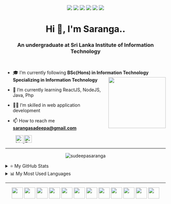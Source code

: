 <p align="center">
<a target="blank"> <img src="https://img.shields.io/badge/welcome-👋_all-green.svg"/> </a>
<a target="blank"> <img src="https://img.shields.io/badge/dedicate-🎯_goals-blue.svg"/> </a>
<a target="blank"> <img src="https://img.shields.io/badge/learn-💻_coding-F1C40F.svg"/> </a>
<a target="blank"> <img src="https://img.shields.io/badge/develop-🚀_fullstack-cc6888.svg"/> </a>
<a target="blank"> <img src="https://img.shields.io/badge/interest-👻_frontend-brown.svg"/> </a>
<a target="blank"> <img src="https://img.shields.io/badge/love-_dreams-BB8FCE.svg"/> </a>
<!-- <a target="blank"> <img src="https://komarev.com/ghpvc/?username=sudeepasaranga&color=green"/> </a> -->
<!-- ![Awesome](https://komarev.com/ghpvc/?username=sudeepasaranga&color=green)-->
</p>

<h1 align="center"> Hi 👋, I'm Saranga.. </h1>
<h3 align="center"> An undergraduate at Sri Lanka Institute of Information Technology </h3>

<br>

- 🎓 I’m currently following **BSc(Hons) in Information Technology Specializing in Information Technology**
&nbsp;
<a href="#"><img src="https://octodex.github.com/images/hula_loop_octodex03.gif"  width="180" height="160" align="right"/> </a> &nbsp;

- 🌱 I’m currently learning ReactJS, NodeJS, Java, Php
- 👩‍💻 I’m skilled in web application development
- 📫 How to reach me **sarangasadeepa@gmail.com**
<!--
- 🔭 I’m currently working on ...
- 🌱 I’m currently learning ReactJS, NodeJS, Java
- 👯 I’m looking to collaborate on ...
- 🤔 I’m looking for help with ...
- 💬 Ask me about ...
- 📫 How to reach me: ...
- 😄 Pronouns: ...
- ⚡ Fun fact: ...



<img src="https://media2.giphy.com/media/ahVlmHJzTMxygUxUou/giphy.gif?
cid=ecf05e478cbjsxnx0toc64ns0td09gos8r7nlo81zd16botl&rid=giphy.gif&ct=s"  width="30" height="30" >
-->

<p align="left">
  &nbsp;&nbsp;&nbsp;&nbsp;&nbsp;&nbsp;&nbsp;
<a href="https://www.linkedin.com/in/sudeepasaranga/">
  <img  alt="LinkedIn" width="24px" src="https://cdn.jsdelivr.net/npm/simple-icons@v3/icons/linkedin.svg" />
</a> 
  <a href="https://twitter.com/Sudeepa_Saranga">
  <img  alt="Twitter" width="24px" src="https://cdn.jsdelivr.net/npm/simple-icons@3.13.0/icons/twitter.svg" />
</a>

<!-- 
  &nbsp;&nbsp;
<a href="https://www.facebook.com/priyankara.facebook">
  <img  alt="Facebook" width="24px" src="https://cdn.jsdelivr.net/npm/simple-icons@3.13.0/icons/facebook.svg" />
</a>
  &nbsp;&nbsp;
<a href="#">
  <img  alt="Instagram" width="24px" src="https://cdn.jsdelivr.net/npm/simple-icons@3.13.0/icons/instagram.svg" />
</a>
  &nbsp;&nbsp;
 <!--
  &nbsp;&nbsp;
<a href="#">
  <img  alt="hackerrank" width="24px" src="https://cdn.jsdelivr.net/npm/simple-icons@3.13.0/icons/hackerrank.svg" />
</a> -->
 
<!--
 &nbsp;&nbsp;&nbsp;&nbsp;
<a href="#">
  <img  height="35px" src="" />
</a>
-->
</p>

<hr>
 

<p align="center"> <img src="https://github-profile-trophy.vercel.app/?username=sudeepasaranga&no-frame=false&no-bg=true&margin-w=15&margin-h=15&column=7" alt="sudeepasaranga" /> </p>

<details>
<summary>⭐ My GitHub Stats</summary>
<p align="left"> <img src="https://github-readme-stats.vercel.app/api?username=sudeepasaranga&show_icons=true&theme=light" />
</details>
<details>
<summary>📊 My Most Used Languages</summary>
<p align="left"> <img src="https://github-readme-stats.vercel.app/api/top-langs/?username=sudeepasaranga&layout=compact&theme=light" />
</details>

<hr>
<p align="center">
<code><img height="35" src="https://user-images.githubusercontent.com/88779731/151743758-60751ac3-6a6d-443d-a7de-72f17754a7c1.png"></code> <!-- react     -->
<code><img height="35" src="https://user-images.githubusercontent.com/88779731/151714624-1c372407-93d9-4d47-98da-f53fd2c9524e.png"></code> <!-- node      -->
<code><img height="35" src="https://user-images.githubusercontent.com/88779731/151714284-9de0e45e-ed7d-48bd-a9a2-28505eb805f2.png"></code> <!-- html      -->
<code><img height="35" src="https://user-images.githubusercontent.com/88779731/151714644-28238a7f-e603-4803-81d0-5b6f1117238e.jpg"></code> <!-- java      -->
<code><img height="35" src="https://user-images.githubusercontent.com/88779731/154262306-75137579-6714-4c92-9532-a12431570a49.png"></code> <!-- JS        -->
<code><img height="35" src="https://user-images.githubusercontent.com/88779731/151714805-befdd44b-99ed-4235-9f41-a3a0a3c4eaba.png"></code> <!-- bootstrap -->
<code><img height="35" src="https://user-images.githubusercontent.com/88779731/151748359-e0b2553d-0bef-46bb-833c-564dda90670d.png"></code> <!-- python    -->
<code><img height="35" src="https://user-images.githubusercontent.com/88779731/151714918-ddfd46ec-0064-4e2e-b81e-64e02de530b0.png"></code> <!-- CSS       -->
<code><img height="35" src="https://user-images.githubusercontent.com/88779731/151743345-e72b3cbe-94e7-4af2-886c-89685906ce8a.jpg"></code> <!-- php       -->
<code><img height="35" src="https://user-images.githubusercontent.com/88779731/151752272-eec8f814-8770-4aba-8f7e-9f6504e3472c.png"></code> <!-- phpMyAdmin-->
<code><img height="35" src="https://user-images.githubusercontent.com/88779731/151743400-865a2d8a-bf79-424a-9d94-61a964011ecf.png"></code> <!-- mySQL     -->
<code><img height="35" src="https://user-images.githubusercontent.com/88779731/151748954-51145cbc-0900-4434-9f0e-8a3d422ef6cf.png"></code> <!-- mongoDB   -->

  <!--
<code><img height="35" src="https://user-images.githubusercontent.com/88779731/
151714836-8e657a6a-1be7-43a2-abfd-1df749acc20e.jpg"></code> <!-- C#        -->
<!--
<code><img height="35" src="https://user-images.githubusercontent.com/88779731/151714889-808b52f3-da5d-49c8-bd13-72707163f222.png"></code> <!-- C++       -->
<!--
<code><img height="35" src="https://user-images.githubusercontent.com/88779731/151743481-86021ece-34ef-4d59-bb3b-afc57e871dae.png"></code> <!-- firebase  -->
</p>

